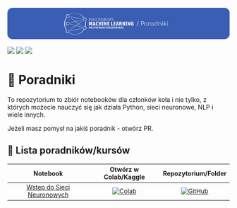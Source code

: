 ![](resources/Notebooks.png)

[![](https://badges.aleen42.com/src/github.svg)](https://github.com/knmlprz/)
[![](https://badges.aleen42.com/src/discord.svg)](https://discord.com/invite/ZYJdXXgE6H)
[![](https://badges.aleen42.com/src/telegram.svg)](https://t.me/s/knmlprz)

# 👋 Poradniki 

To repozytorium to zbiór notebooków dla członków koła i nie tylko, z których możecie nauczyć się jak działa Python, sieci neuronowe, NLP i wiele innych. 

Jeżeli masz pomysł na jakiś poradnik - otwórz PR.

## 📓 Lista poradników/kursów

| **Notebook** | **Otwórz w Colab/Kaggle** | **Repozytorium/Folder** |
|:------------:|:------------------------------------:|:---------------------------:|
| [Wstęp do Sieci Neuronowych](https://github.com/knmlprz/poradniki/blob/main/Python/Wst%C4%99p%20do%20Sieci%20Neuronowych/Wst%C4%99p%20do%20Sieci%20Neuronowych.ipynb) | [![Colab](https://colab.research.google.com/assets/colab-badge.svg)](https://colab.research.google.com/github/knmlprz/poradniki/blob/main/Python/Wst%C4%99p%20do%20Sieci%20Neuronowych/Wst%C4%99p%20do%20Sieci%20Neuronowych.ipynb) | [![GitHub](https://badges.aleen42.com/src/github.svg)](https://github.com/knmlprz/poradniki/tree/main/Python/Wst%C4%99p%20do%20Sieci%20Neuronowych) |
